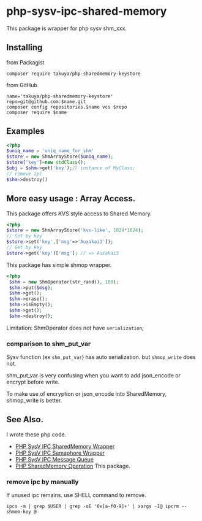 # php-sysv-ipc-shared-memory 

This package is wrapper for php sysv shm_xxx.
## Installing 
from Packagist 
```shell
composer require takuya/php-sharedmemory-keystore
```
from GitHub
```shell
name='takuya/php-sharedmemory-keystore'
repo=git@github.com:$name.git
composer config repositories.$name vcs $repo
composer require $name
```
## Examples

```php
<?php
$uniq_name = 'uniq_name_for_shm'
$store = new ShmArrayStore($uniq_name);
$store['key']=new stdClass();
$obj = $shm->get('key');// instance of MyClass;
// remove ipc
$shm->destroy()
```

## More easy usage : Array Access.

This package offers KVS style access to Shared Memory.
```php
<?php
$store = new ShmArrayStore('kvs-like', 1024*1024);
// Set by key
$store->set('key',['msg'=>'Auxakai3']);
// Get by key
$store->get('key')['msg']; // => Auxakai3 
```

This package has simple shmop wrapper.
```php
<?php
 $shm = new ShmOperator(str_rand(), 100);
 $shm->put($msg);
 $shm->get();
 $shm->erase();
 $shm->isEmpty();
 $shm->get();
 $shm->destroy();
```

Limitation: ShmOperator does not have `serialization`;



### comparison to shm_put_var

Sysv function (ex `shm_put_var`) has auto serialization. but `shmop_write` does not.

shm_put_var is very confusing when you want to add json_encode or encrypt before write.

To make use of encryption or json_encode into SharedMemory, shmop_write is better.

## See Also.

I wrote these php code.

- [PHP SysV IPC SharedMemory Wrapper](https://github.com/takuya/php-sysv-ipc-shm-cache)
- [PHP SysV IPC Semaphore Wrapper ](https://github.com/takuya/php-sysv-ipc-semaphore)
- [PHP SysV IPC Message Queue](https://github.com/takuya/php-sysv-ipc-message-queue)
- [PHP SharedMemory Operation](https://github.com/takuya/php-sharedmemory-keystore) This package.



### remove ipc by manually 

If unused ipc remains. use SHELL command to remove.

```shell
ipcs -m | grep $USER | grep -oE '0x[a-f0-9]+' | xargs -I@ ipcrm --shmem-key @
```





